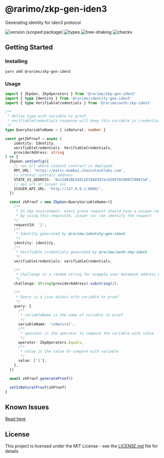 # @rarimo/zkp-gen-iden3
Generating identity for iden3 protocol

![version (scoped package)](https://badgen.net/npm/v/@rarimo/zkp-gen-iden3)
![types](https://badgen.net/npm/types/@rarimo/zkp-gen-iden3)
![tree-shaking](https://badgen.net/bundlephobia/tree-shaking/@rarimo/zkp-gen-iden3)
![checks](https://badgen.net/github/checks/rarimo/js-sdk/main)

## Getting Started

### Installing

```
yarn add @rarimo/zkp-gen-iden3
```

### Usage

```ts
import { ZkpGen, ZkpOperators } from '@rarimo/zkp-gen-iden3'
import { type Identity } from '@rarimo/identity-gen-iden3'
import { type VerifiableCredentials } from '@rarimo/auth-zkp-iden3'

/**
 * define type with variable to proof,
 * verifiableCredentials response will keep this variable in credentialSubject
 */
type QueryVariableName = { isNatural: number }

const getZkProof = async (
    identity: Identity,
    verifiableCredentials: VerifiableCredentials,
    providerAddress: string
) => {
  ZkpGen.setConfig({
    // rpc url where statev2 contract is deployed
    RPC_URL: 'https://matic-mumbai.chainstacklabs.com',
    // statev2 contract address
    STATE_V2_ADDRESS: '0x134B1BE34911E39A8397ec6289782989729807a4',
    // api url of issuer svc
    ISSUER_API_URL: 'http://127.0.0.1:8000/',
  })

  const zkProof = new ZkpGen<QueryVariableName>({
    /**
     * In zkp environment, every prove request should have a unique requestId
     * by using this requestId, issuer svc can identify the request
    */
    requestId: '1',
    /**
     * Identity generated by @rarimo/identity-gen-iden3
     */
    identity: identity,
    /**
     * Verifiable credentials generated by @rarimo/auth-zkp-iden3
     */
    verifiableCredentials: verifiableCredentials,

    /**
     * Challenge is a random string for example user metamask address without '0x'
     */
    challenge: String(providerAddress).substring(2),

    /**
     * Query is a json object with variable to proof
     */
    query: {
      /**
       * variableName is the name of variable to proof
       */
      variableName: 'isNatural',
      /**
       * operator is the operator to compare the variable with value
       */
      operator: ZkpOperators.Equals,
      /**
       * value is the value to compare with variable
       */
      value: ['1'],
    },
  })

  await zkProof.generateProof()

  setIsNaturalProof(zkProof)
}
```

## Known Issues
[Read here](https://github.com/rarimo/js-sdk/blob/main/README.md#working-with-zkp-iden3-packages)

## License

This project is licensed under the MIT License - see the [LICENSE.md](../../LICENSE) file for details
